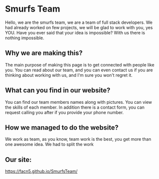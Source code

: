 # Smurfs Team

 Hello, we are the smurfs team, we are a team of full stack developers. 
We had already worked on few projects, we will be glad to work with you, yes YOU.
Have you ever said that your idea is impossible? With us there is nothing impossible. 

## Why we are making this?
 The main purpose of making this page is to get connected with people like you. 
You can read about our team, and you can even contact us if you are thinking about working with us, and I'm sure you won't regret it.

## What can you find in our website?
 You can find our team members names along with pictures. You can view the skills of each member.
 In addition there is a contact form, you can request calling you after if you provide your phone number.
 
 ## How we managed to do the website?
  We work as team, as you know, team work is the best, you get more than one awesome idea. We had to split the work 
  
  
  ## Our site:
 https://facn5.github.io/SmurfsTeam/
 

